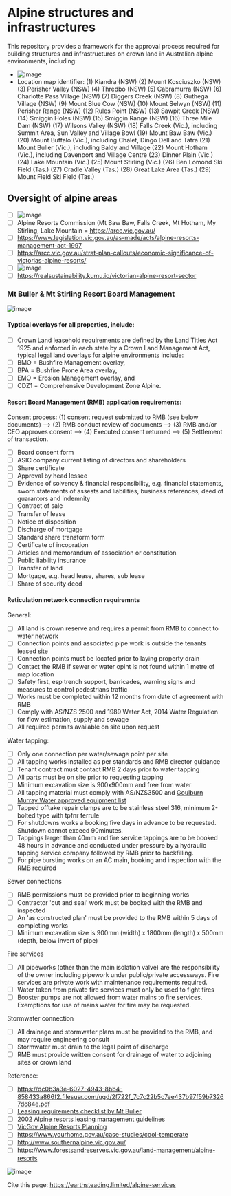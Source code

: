 # Alpine structures and infrastructures
This repository provides a framework for the approval process required for building structures and infrastructures on crown land in Australian alpine environments, including: 
 - ![image](https://user-images.githubusercontent.com/146181/138798555-5a0a78e3-de11-45b7-a34c-51798225454d.png)
 - Location map identifier:
(1) Kiandra (NSW)
(2) Mount Kosciuszko (NSW)
(3) Perisher Valley (NSW)
(4) Thredbo (NSW)
(5) Cabramurra (NSW)
(6) Charlotte Pass Village (NSW)
(7) Diggers Creek (NSW)
(8) Guthega Village (NSW)
(9) Mount Blue Cow (NSW)
(10) Mount Selwyn (NSW)
(11) Perisher Range (NSW)
(12) Rules Point (NSW)
(13) Sawpit Creek (NSW)
(14) Smiggin Holes (NSW)
(15) Smiggin Range (NSW)
(16) Three Mile Dam (NSW)
(17) Wilsons Valley (NSW)
(18) Falls Creek (Vic.), including Summit Area, Sun Valley and Village Bowl
(19) Mount Baw Baw (Vic.)
(20) Mount Buffalo (Vic.), including Chalet, Dingo Dell and Tatra
(21) Mount Buller (Vic.), including Baldy and Village
(22) Mount Hotham (Vic.), including Davenport and Village Centre
(23) Dinner Plain (Vic.)
(24) Lake Mountain (Vic.)
(25) Mount Stirling (Vic.)
(26) Ben Lomond Ski Field (Tas.)
(27) Cradle Valley (Tas.)
(28) Great Lake Area (Tas.)
(29) Mount Field Ski Field (Tas.)

## Oversight of alpine areas
 - [ ] ![image](https://user-images.githubusercontent.com/146181/138798450-2a589486-f63c-43c6-9aa0-74acddf075c6.png)
 - [ ] Alpine Resorts Commission (Mt Baw Baw, Falls Creek, Mt Hotham, My Stirling, Lake Mountain = https://arcc.vic.gov.au/
 - [ ] https://www.legislation.vic.gov.au/as-made/acts/alpine-resorts-management-act-1997 
 - [ ] https://arcc.vic.gov.au/strat-plan-callouts/economic-significance-of-victorias-alpine-resorts/ 
 - [ ] ![image](https://user-images.githubusercontent.com/146181/138798915-06f8a4dc-717d-4b0a-80ea-9768b94f06a9.png)
 - [ ] https://realsustainability.kumu.io/victorian-alpine-resort-sector

### Mt Buller & Mt Stirling Resort Board Management
![image](https://user-images.githubusercontent.com/146181/138799239-476e7040-c62a-4931-b109-c2757015e92f.png)

#### Typtical overlays for all properties, include: 
 - [ ] Crown Land leasehold requirements are defined by the Land Titles Act 1925 and enforced in each state by a Crown Land Management Act, typical legal land overlays for alpine environments include:
 - [ ] BMO = Bushfire Management overlay, 
 - [ ] BPA = Bushfire Prone Area overlay,
 - [ ] EMO = Erosion Management overlay, and
 - [ ] CDZ1 = Comprehensive Development Zone Alpine.

#### Resort Board Management (RMB) application requirements:
Consent process: (1) consent request submitted to RMB (see below documents) --> (2) RMB conduct review of documents --> (3) RMB and/or CEO approves consent --> (4) Executed consent returned --> (5) Settlement of transaction.
  - [ ] Board consent form
  - [ ] ASIC company current listing of directors and shareholders
  - [ ] Share certificate
  - [ ] Approval by head lessee
  - [ ] Evidence of solvency & financial responsibility, e.g. financial statements, sworn statements of assests and liabilities, business references, deed of guarantors and indemnity
  - [ ] Contract of sale
  - [ ] Transfer of lease
  - [ ] Notice of disposition
  - [ ] Discharge of mortgage
  - [ ] Standard share transform form
  - [ ] Certificate of incopration
  - [ ] Articles and memorandum of association or constitution
  - [ ] Public liability insurance
  - [ ] Transfer of land
  - [ ] Mortgage, e.g. head lease, shares, sub lease
  - [ ] Share of security deed

#### Reticulation network connection requiremnts 
General:
 - [ ] All land is crown reserve and requires a permit from RMB to connect to water network
 - [ ] Connection points and associated pipe work is outside the tenants leased site
 - [ ] Connection points must be located prior to laying property drain
 - [ ] Contact the RMB if sewer or water opint is not found within 1 metre of map location
 - [ ] Safety first, esp trench support, barricades, warning signs and measures to control pedestrians traffic
 - [ ] Works must be completed within 12 months from date of agreement with RMB
 - [ ] Comply with AS/NZS 2500 and 1989 Water Act, 2014 Water Regulation for flow estimation, supply and sewage
 - [ ] All required permits available on site upon request

Water tapping:
 - [ ] Only one connection per water/sewage point per site
 - [ ] All tapping works installed as per standards and RMB director guidance
 - [ ] Tenant contract must contact RMB 2 days prior to water tapping
 - [ ] All parts must be on site prior to requesting tapping
 - [ ] Minimum excavation size is 900x900mm and free from water
 - [ ] All tapping material must comply with AS/NZS3500 and [Goulburn Murray Water approved equipment list](https://mrwa.com.au/Pages/Products.aspx)
 - [ ] Tapped offtake repair clamps are to be stainless steel 316, minimum 2-bolted type with tpfnr ferrule
 - [ ] For shutdowns works a booking five days in advance to be requested. Shutdown cannot exceed 90minutes.
 - [ ] Tappings larger than 40mm and fire service tappings are to be booked 48 hours in advance and conducted under pressure by a hydraulic tapping service company followed by RMB prior to backfilling.
 - [ ] For pipe bursting works on an AC main, booking and inspection with the RMB required

Sewer connections
 - [ ] RMB permissions must be provided prior to beginning works
 - [ ] Contractor 'cut and seal' work must be booked with the RMB and inspected
 - [ ] An 'as constructed plan' must be provided to the RMB within 5 days of completing works
 - [ ] Minimum excavation size is 900mm (width) x 1800mm (length) x 500mm (depth, below invert of pipe)

Fire services
 - [ ] All pipeworks (other than the main isolation valve) are the responsibility of the owner including pipework under public/private accessways.  Fire services are private work with maintenance requirements required.
 - [ ] Water taken from private fire services must only be used to fight fires
 - [ ] Booster pumps are not allowed from water mains to fire services.  Exemptions for use of mains water for fire may be requested.

Stormwater connection
 - [ ] All drainage and stormwater plans must be provided to the RMB, and may require engineering consult
 - [ ] Stormwater must drain to the legal point of discharge
 - [ ] RMB must provide written consent for drainage of water to adjoining sites or crown land

Reference: 
 - [ ] https://dc0b3a3e-6027-4943-8bb4-858433a866f2.filesusr.com/ugd/2f722f_7c7c22b5c7ee437b97f59b73267dc84e.pdf
 - [ ] [Leasing requirements checklist by Mt Buller](https://dc0b3a3e-6027-4943-8bb4-858433a866f2.filesusr.com/ugd/2f722f_2d04b2c2720043bc8fee122428d7a8f8.pdf)
 - [ ] [2002 Alpine resorts leasing management guidelines](https://dc0b3a3e-6027-4943-8bb4-858433a866f2.filesusr.com/ugd/2f722f_fc55e3a6a4f2473c81c4c908b1d4ed4a.pdf)
 - [ ] [VicGov Alpine Resorts Planning](https://www.planning.vic.gov.au/permits-and-applications/specific-permit-topics/alpine-resorts-planning-information)
 - [ ] https://www.yourhome.gov.au/case-studies/cool-temperate
 - [ ] http://www.southernalpine.vic.gov.au/
 - [ ] https://www.forestsandreserves.vic.gov.au/land-management/alpine-resorts

![image](https://user-images.githubusercontent.com/146181/141870393-9e75d39b-cd73-426c-a6d3-2a204abfbec5.png)

Cite this page: https://earthsteading.limited/alpine-services

